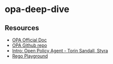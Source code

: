 # opa-deep-dive

## Resources
- [OPA Official Doc](https://www.openpolicyagent.org/docs/latest/)
- [OPA Github repo](https://github.com/open-policy-agent/opa)  
- [Intro: Open Policy Agent - Torin Sandall, Styra](https://www.youtube.com/watch?v=Lca5u_ODS5s)
- [Rego Playground](https://play.openpolicyagent.org/)
